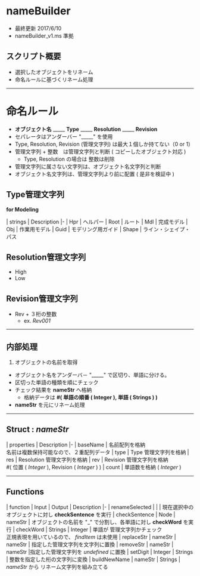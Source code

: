 # nameBuilder
- 最終更新 2017/6/10
- nameBuilder_v1.ms 準拠


## スクリプト概要
- 選択したオブジェクトをリネーム
- 命名ルールに基づくリネーム処理


---

# 命名ルール
- __オブジェクト名__ _____ __Type__ _____ __Resolution__ _____ __Revision__
- セパレータはアンダーバー "_____" を使用
- Type, Resolution, Revision (管理文字列) は最大１個しか持てない（0 or 1）
- 管理文字列 + 整数　は管理文字列と判断 ( コピーしたオブジェクト対応 )
  - Type, Resolution の場合は 整数は削除
- 管理文字列に属さない文字列は、オブジェクト名文字列と判断
- オブジェクト名文字列は、管理文字列より前に配置 ( 是非を検証中 )

## Type管理文字列
__for Modeling__

| strings | Description
|-
| Hpr | ヘルパー
| Root | ルート
| Mdl | 完成モデル
| Obj | 作業用モデル
| Guid | モデリング用ガイド
| Shape | ライン・シェイプ・パス

## Resolution管理文字列
- High
- Low

## Revision管理文字列
- Rev + ３桁の整数
  - ex. _Rev001_

---

## 内部処理
1. オブジェクトの名前を取得
- オブジェクト名をアンダーバ－ "_____" で区切り、単語に分ける。
- 区切った単語の種類を順にチェック
- チェック結果を __nameStr__ へ格納
  - 格納データは __#( 単語の順番 ( Integer ), 単語 ( Strings ) )__
- __nameStr__ を元にリネーム処理

---

## Struct : _nameStr_


| properties | Description
|-
| baseName | 名前配列を格納<br>名前は複数保持可能なので、２重配列データ
| type | Type 管理文字列を格納
| res | Resolution 管理文字列を格納
| rev | Revision 管理文字列を格納<br> #( 位置 ( _Integer_ ), Revision ( _Integer_ ) )
| count | 単語数を格納 ( _Integer_ )


---

## Functions

| function | Input | Output | Description
|-
| renameSelected |  | | 現在選択中の オブジェクトに対し __checkSentence__ を実行
| checkSentence | Node | nameStr | オブジェクトの名前を "_" で分割し、各単語に対し __checkWord__ を実行
| checkWord | Strings | Integer | 単語が 管理文字列かチェック<br> 正規表現を用いているので、 _findItem_ は未使用
| replaceStr | nameStr | nameStr | 指定した管理文字列を文字列に置換
| removeStr |  nameStr | nameStr |指定した管理文字列を _undefined_ に置換
| setDigit | Integer | Strings | 整数を指定した桁の文字列に変換
| buildNewName | nameStr | Strings | _nameStr_ から リネーム文字列を組み立てる
